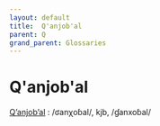 ```yaml
---
layout: default
title:  Q'anjob'al
parent: Q
grand_parent: Glossaries
---
```


# Q'anjob'al


[Qʼanjobʼal](https://en.wiktionary.org/wiki/?curid=6154901)
: /ʛanχoɓal/, kjb, /ɠanxoɓal/


